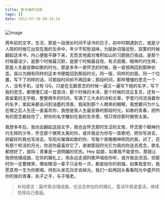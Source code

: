 ```yaml
---
title: 爱与痛的边缘
tags: []
date: 2012-07-30 00:34:54
---
```



![image](https://samzong.oss-cn-shenzhen.aliyuncs.com/blog/pzax7.JPG)

两年前的文字，生涩，那是一段很长时间不读书的日子，初中时期遇到它，或是少人陪的时候它出现在我的生命中，年少不知愁滋味，为赋新词强说愁，寂寞的时候翻起这本书，内心便能平静下来，无怨言地面对堆积如山的习题挑灯夜战，是那个时候最话少，是那个时候最沉默，是那个时候最自信，有点孤傲，眼神灼灼生辉，那是人生最安静如歌的时光，那是多年一直怀念的时候，我一直想再回到那种状态，我以为拥有同样的这本书便能回到那段时光，同一版，同样的封面，同一个位置，写下了同样的话，可那段时间却不再回来；那段时间，那样懵懂的思念一个人，没有手机，没有 QQ，只是在无数思念的时候一遍又一遍写下她的名字，写下我的思念，都慢慢汇成一首首诗，那个时候的木泽，那个时候的流云复苏，还有一直留着的无宇枫，整整两年的时间，写满了三大本的诗和文章，字里行间流淌着你的名字，拿起来都会问到油墨的清香，我闻到那个人微笑的眼睛，我想要问为什么在哪之后人生还一直喜欢你，我想是我人生最安静的那段时光，如歌的青春，把所有的思念都给你了，把你的名字雕刻在我的生命里，怪只怪你那时微笑太美。

我想多年后，我也会翻起这段文字，我也会怀念那时生涩的文笔，怀念那个眼神灼灼生辉的少年，怀念那个微笑太美的你，或许我会为你写一首歌吧，把你写进去，把最好的我也写进去，写阳光璀璨如歌的你，写每个夜晚眼神明亮的我，对了，还有那个皎洁的月光，你说你最喜欢它了，谢谢那段时光它为我向你送去思念，歌名都想好了，就叫：青春是一道明媚的忧伤。Hey 姑娘，如果我不能爱你，那就让我把他铺成曲，在你的婚礼上，用永远走调的歌声唱给你听，或许我会流泪，但那时你一定要微笑，哪些眼泪一辈子只会有一次，都是给你的祝福，如果我爱你，我愿意用一生为你歌唱，待到头发花白牙齿掉光，我们一起再回头看看阳光中盛开的你的我的青春，执子之手，与子偕老。

> 补档感言：最终我没铺成曲，也没去参加你的婚礼，童话毕竟是童话，继续觉得自己傻逼。

